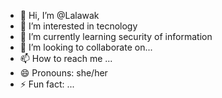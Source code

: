 - 👋 Hi, I’m @Lalawak
- 👀 I’m interested in tecnology 
- 🌱 I’m currently learning security of information
- 💞️ I’m looking to collaborate on...         
- 📫 How to reach me ...
- 😄 Pronouns: she/her
- ⚡ Fun fact: ...

<!---
Lalawak/Lalawak is a ✨ special ✨ repository because its `README.md` (this file) appears on your GitHub profile.
You can click the Preview link to take a look at your changes.
--->
